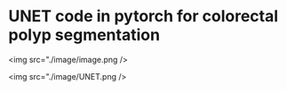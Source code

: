 # UNET code in pytorch for colorectal polyp segmentation
<img src="./image/image.png />


<img src="./image/UNET.png />
